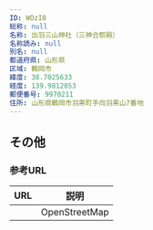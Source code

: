 ```yaml
---
ID: WOzI0
総称: null
名称: 出羽三山神社（三神合祭殿）
名称読み: null
別名: null
都道府県: 山形県
区域: 鶴岡市
緯度: 38.7025633
経度: 139.9812053
郵便番号: 9970211
住所: 山形県鶴岡市羽黒町手向羽黒山7番地
---
```


## その他

### 参考URL

| URL | 説明          |
| --- | ------------- |
|     | OpenStreetMap |
